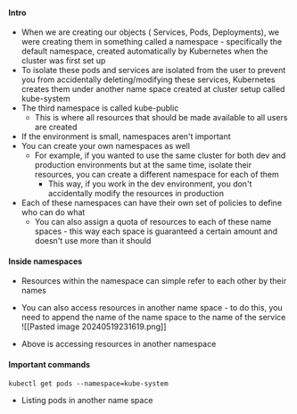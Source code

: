 
#### Intro

- When we are creating our objects ( Services, Pods, Deployments), we were creating them in something called a namespace - specifically the default namespace, created automatically by Kubernetes when the cluster was first set up
- To isolate these pods and services are isolated from the user to prevent you from accidentally deleting/modifying these services, Kubernetes creates them under another name space created at cluster setup called kube-system
- The third namespace is called kube-public
	- This is where all resources that should be made available to all users are created
- If the environment is small, namespaces aren't important
- You can create your own namespaces as well
	- For example, if you wanted to use the same cluster for both dev and production environments but at the same time, isolate their resources, you can create a different namespace for each of them
		- This way, if you work in the dev environment, you don't accidentally modify the resources in production
- Each of these namespaces can have their own set of policies to define who can do what
	- You can also assign a quota of resources to each of these name spaces - this way each space is guaranteed a certain amount and doesn't use more than it should

#### Inside namespaces

- Resources within the namespace can simple refer to each other by their names 
- You can also access resources in another name space - to do this, you need to append the name of the name space to the name of the service
![[Pasted image 20240519231619.png]]

- Above is accessing resources in another namespace

#### Important commands

```kubectl get pods --namespace=kube-system```
- Listing pods in another name space